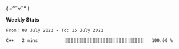 ( ::°¨v¨° )

**Weekly Stats**

<!--START_SECTION:waka-->

```text
From: 08 July 2022 - To: 15 July 2022

C++   2 mins          ⣿⣿⣿⣿⣿⣿⣿⣿⣿⣿⣿⣿⣿⣿⣿⣿⣿⣿⣿⣿⣿⣿⣿⣿⣿   100.00 %
```

<!--END_SECTION:waka-->
